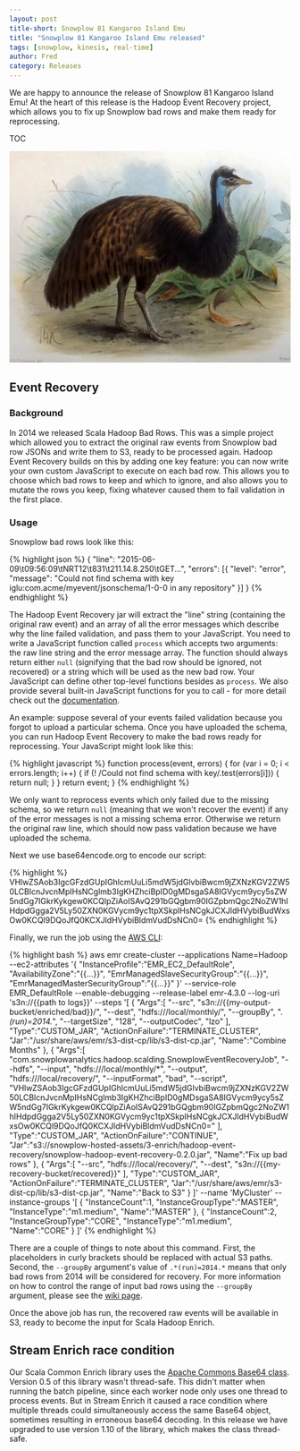 ```yaml
---
layout: post
title-short: Snowplow 81 Kangaroo Island Emu
title: "Snowplow 81 Kangaroo Island Emu released"
tags: [snowplow, kinesis, real-time]
author: Fred
category: Releases
---
```


We are happy to announce the release of Snowplow 81 Kangaroo Island Emu! At the heart of this release is the Hadoop Event Recovery project, which allows you to fix up Snowplow bad rows and make them ready for reprocessing.

TOC

![kangaroo-island-emu][kangaroo-island-emu]

<!--more-->

<h2 id="her">Event Recovery</h2>

<h3 id="background">Background</h3>

In 2014 we released Scala Hadoop Bad Rows. This was a simple project which allowed you to extract the original raw events from Snowplow bad row JSONs and write them to S3, ready to be processed again. Hadoop Event Recovery builds on this by adding one key feature: you can now write your own custom JavaScript to execute on each bad row. This allows you to choose which bad rows to keep and which to ignore, and also allows you to mutate the rows you keep, fixing whatever caused them to fail validation in the first place.

<h3 id="usage">Usage</h3>

Snowplow bad rows look like this:

{% highlight json %}
{
  "line": "2015-06-09\t09:56:09\tNRT12\t831\t211.14.8.250\tGET...",
  "errors": [{
    "level": "error",
    "message": "Could not find schema with key iglu:com.acme/myevent/jsonschema/1-0-0 in any repository"
  }]
}
{% endhighlight %}

The Hadoop Event Recovery jar will extract the "line" string (containing the original raw event) and an array of all the error messages which describe why the line failed validation, and pass them to your JavaScript. You need to write a JavaScript function called `process` which accepts two arguments: the raw line string and the error message array. The function should always return either `null` (signifying that the bad row should be ignored, not recovered) or a string which will be used as the new bad row. Your JavaScript can define other top-level functions besides as `process`. We also provide several built-in JavaScript functions for you to call - for more detail check out the [documentation][docs].

An example: suppose several of your events failed validation because you forgot to upload a particular schema. Once you have uploaded the schema, you can run Hadoop Event Recovery to make the bad rows ready for reprocessing. Your JavaScript might look like this:

{% highlight javascript %}
function process(event, errors) {
	for (var i = 0; i < errors.length; i++) {
		if (! /Could not find schema with key/.test(errors[i])) {
			return null;
		}
	}
	return event;
}
{% endhighlight %}

We only want to reprocess events which only failed due to the missing schema, so we return `null` (meaning that we won't recover the event) if any of the error messages is not a missing schema error. Otherwise we return the original raw line, which should now pass validation because we have uploaded the schema.

Next we use base64encode.org to encode our script:

{% highlight %}
VHlwZSAob3IgcGFzdGUpIGhlcmUuLi5mdW5jdGlvbiBwcm9jZXNzKGV2ZW50LCBlcnJvcnMpIHsNCglmb3IgKHZhciBpID0gMDsgaSA8IGVycm9ycy5sZW5ndGg7IGkrKykgew0KCQlpZiAoISAvQ291bGQgbm90IGZpbmQgc2NoZW1hIHdpdGgga2V5Ly50ZXN0KGVycm9yc1tpXSkpIHsNCgkJCXJldHVybiBudWxsOw0KCQl9DQoJfQ0KCXJldHVybiBldmVudDsNCn0=
{% endhighlight %}

Finally, we run the job using the [AWS CLI](https://aws.amazon.com/cli/):

{% highlight bash %}
aws emr create-cluster --applications Name=Hadoop --ec2-attributes '{
    "InstanceProfile":"EMR_EC2_DefaultRole",
    "AvailabilityZone":"{{...}}",
    "EmrManagedSlaveSecurityGroup":"{{...}}",
    "EmrManagedMasterSecurityGroup":"{{...}}"
}' --service-role EMR_DefaultRole --enable-debugging --release-label emr-4.3.0 --log-uri 's3n://{{path to logs}}' --steps '[
{
    "Args":[
        "--src",
        "s3n://{{my-output-bucket/enriched/bad}}/",
        "--dest",
        "hdfs:///local/monthly/",
        "--groupBy",
        ".*(run)=2014.*",
        "--targetSize",
        "128",
        "--outputCodec",
        "lzo"
    ],
    "Type":"CUSTOM_JAR",
    "ActionOnFailure":"TERMINATE_CLUSTER",
    "Jar":"/usr/share/aws/emr/s3-dist-cp/lib/s3-dist-cp.jar",
    "Name":"Combine Months"
},
{
    "Args":[
        "com.snowplowanalytics.hadoop.scalding.SnowplowEventRecoveryJob",
        "--hdfs",
        "--input",
        "hdfs:///local/monthly/*",
        "--output",
        "hdfs:///local/recovery/",
        "--inputFormat",
        "bad",
        "--script",
        "VHlwZSAob3IgcGFzdGUpIGhlcmUuLi5mdW5jdGlvbiBwcm9jZXNzKGV2ZW50LCBlcnJvcnMpIHsNCglmb3IgKHZhciBpID0gMDsgaSA8IGVycm9ycy5sZW5ndGg7IGkrKykgew0KCQlpZiAoISAvQ291bGQgbm90IGZpbmQgc2NoZW1hIHdpdGgga2V5Ly50ZXN0KGVycm9yc1tpXSkpIHsNCgkJCXJldHVybiBudWxsOw0KCQl9DQoJfQ0KCXJldHVybiBldmVudDsNCn0="
    ],
    "Type":"CUSTOM_JAR",
    "ActionOnFailure":"CONTINUE",
    "Jar":"s3://snowplow-hosted-assets/3-enrich/hadoop-event-recovery/snowplow-hadoop-event-recovery-0.2.0.jar",
    "Name":"Fix up bad rows"
},
{
    "Args":[
        "--src",
        "hdfs:///local/recovery/",
        "--dest",
        "s3n://{{my-recovery-bucket/recovered}}"
    ],
    "Type":"CUSTOM_JAR",
    "ActionOnFailure":"TERMINATE_CLUSTER",
    "Jar":"/usr/share/aws/emr/s3-dist-cp/lib/s3-dist-cp.jar",
    "Name":"Back to S3"
}
]' --name 'MyCluster' --instance-groups '[
    {
        "InstanceCount":1,
        "InstanceGroupType":"MASTER",
        "InstanceType":"m1.medium",
        "Name":"MASTER"
    },
    {
        "InstanceCount":2,
        "InstanceGroupType":"CORE",
        "InstanceType":"m1.medium",
        "Name":"CORE"
    }
]'
{% endhighlight %}

There are a couple of things to note about this command. First, the placeholders in curly brackets should be replaced with actual S3 paths. Second, the `--groupBy` argument's value of `.*(run)=2014.*` means that only bad rows from 2014 will be considered for recovery. For more information on how to control the range of input bad rows using the `--groupBy` argument, please see the [wiki page][docs].

Once the above job has run, the recovered raw events will be available in S3, ready to become the input for Scala Hadoop Enrich.

<h2 id="race">Stream Enrich race condition</h2>

Our Scala Common Enrich library uses the [Apache Commons Base64 class][base64]. Version 0.5 of this library wasn't thread-safe. This didn't matter when running the batch pipeline, since each worker node only uses one thread to process events. But in Stream Enrich it caused a race condition where multiple threads could simultaneously access the same Base64 object, sometimes resulting in erroneous base64 decoding. In this release we have upgraded to use version 1.10 of the library, which makes the class thread-safe.

[kangaroo-island-emu]: /assets/img/blog/2016/06/kangaroo-island-emu.jpg
[docs]: https://github.com/snowplow/snowplow/wiki/Hadoop-Event-Recovery
[base64]: https://commons.apache.org/proper/commons-codec/apidocs/org/apache/commons/codec/binary/Base64.html
